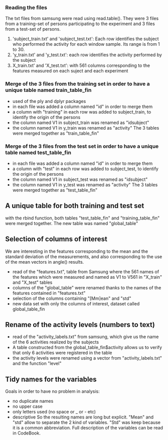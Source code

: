 ### Reading the files

The txt files from samsung were read using read.table(). They were 3 files from a training-set of persons participating to the experiment and 3 files from a test-set of persons. 
1) 'subject_train.txt' and 'subject_test.txt': Each row identifies the subject who performed the activity for each window sample. Its range is from 1 to 30.
2) 'y_train.txt' and 'y_test.txt': each row identifies the activity performed by the subject
3) X_train.txt' and 'X_test.txt': with 561 columns corresponding to the features measured on each suject and each experiment

### Merge of the 3 files from the training set in order to have a unique table named train_table_fin
- used of the ply and dplyr packages
- in each file was added a column named "id" in order to merge them 
- a column with "training" in each row was added to subject_train, to identify the origin of the persons 
- the column named V1 in subject_train was renamed as "idsubject"
- the column named V1 in y_train was renamed as "activity"
The 3 tables were merged together as "train_table_fin"

### Merge of the 3 files from the test set in order to have a unique table named test_table_fin
- in each file was added a column named "id" in order to merge them 
- a column with "test" in each row was added to subject_test, to identify the origin of the persons 
- the column named V1 in subject_test was renamed as "idsubject"
- the column named V1 in y_test was renamed as "activity"
The 3 tables were merged together as "test_table_fin"

## A unique table for both training and test set
with the rbind function, both tables "test_table_fin" and "training_table_fin" were merged together. 
The new table was named "global_table"

## Selection of columns of interest
We are interesting in the features corresponding to the mean and the standard deviation of the measurements, and also corresponding to the use of the mean vectors in angle() results.

- read of the "features.txt", table from Samsung where the 561 names of the features which were measured and named as V1 to V561 in "X_train" and "X_test" tables
- columns of the "global_table" were renamed thanks to the names of the features contained in "features.txt" 
- selection of the columns containing "[Mm]ean" and "std"
- new data set with only the columns of interest, dataset called global_table_fin

## Rename of the activity levels (numbers to text)
- read of the "activity_labels.txt" from samsung, which give us the name of the 6 activities realized by the subjects
- A table constructed from the global_table_fin$activity allows us to verify that only 6 activities were registered in the table
- the activity levels were renamed using a vector from "activity_labels.txt" and the function "level"

## Tidy names for the variables 
Goals in order to have no problem in analysis:
- no duplicate names
- no upper case
- only letters used (no space or _ or - etc)
- descriptive
So the resulting names are long but explicit. "Mean" and "std" allow to separate the 2 kind of variables. "Std" was keep because it is a common abbreviation.
Full description of the variables can be read in CodeBook.





